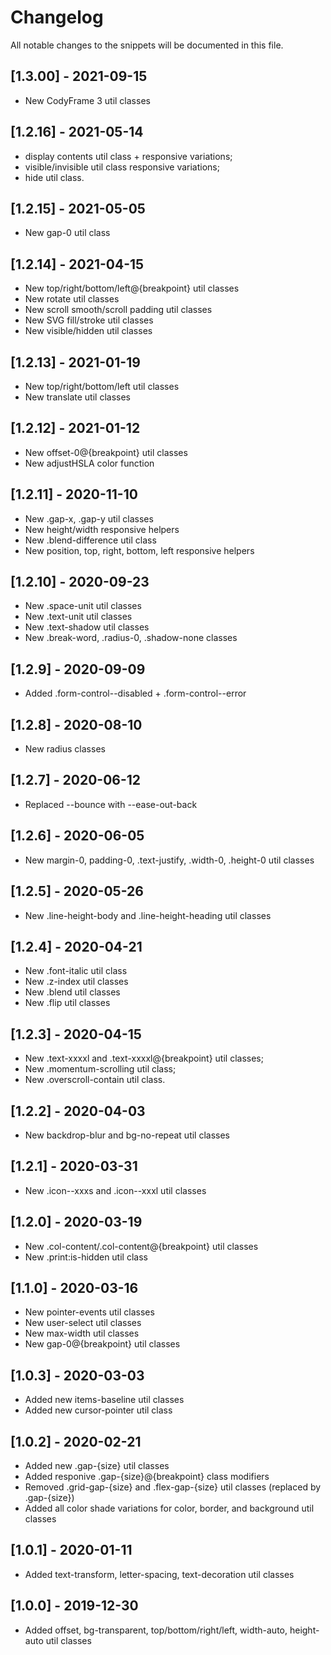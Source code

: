 # Changelog
All notable changes to the snippets will be documented in this file.

## [1.3.00] - 2021-09-15
- New CodyFrame 3 util classes

## [1.2.16] - 2021-05-14
- display contents util class + responsive variations;
- visible/invisible util class responsive variations;
- hide util class.

## [1.2.15] - 2021-05-05
- New gap-0 util class

## [1.2.14] - 2021-04-15
- New top/right/bottom/left@{breakpoint} util classes
- New rotate util classes
- New scroll smooth/scroll padding util classes
- New SVG fill/stroke util classes
- New visible/hidden util classes

## [1.2.13] - 2021-01-19
- New top/right/bottom/left util classes
- New translate util classes

## [1.2.12] - 2021-01-12
- New offset-0@{breakpoint} util classes
- New adjustHSLA color function

## [1.2.11] - 2020-11-10
- New .gap-x, .gap-y util classes
- New height/width responsive helpers
- New .blend-difference util class
- New position, top, right, bottom, left responsive helpers

## [1.2.10] - 2020-09-23
- New .space-unit util classes
- New .text-unit util classes
- New .text-shadow util classes
- New .break-word, .radius-0, .shadow-none classes

## [1.2.9] - 2020-09-09
- Added .form-control--disabled + .form-control--error

## [1.2.8] - 2020-08-10
- New radius classes

## [1.2.7] - 2020-06-12
- Replaced --bounce with --ease-out-back

## [1.2.6] - 2020-06-05
- New margin-0, padding-0, .text-justify, .width-0, .height-0 util classes

## [1.2.5] - 2020-05-26
- New .line-height-body and .line-height-heading util classes

## [1.2.4] - 2020-04-21
- New .font-italic util class
- New .z-index util classes
- New .blend util classes
- New .flip util classes

## [1.2.3] - 2020-04-15
- New .text-xxxxl and .text-xxxxl@{breakpoint} util classes;
- New .momentum-scrolling util class;
- New .overscroll-contain util class.

## [1.2.2] - 2020-04-03
- New backdrop-blur and bg-no-repeat util classes

## [1.2.1] - 2020-03-31
- New .icon--xxxs and .icon--xxxl util classes

## [1.2.0] - 2020-03-19
- New .col-content/.col-content@{breakpoint} util classes
- New .print:is-hidden util class

## [1.1.0] - 2020-03-16
- New pointer-events util classes
- New user-select util classes
- New max-width util classes
- New gap-0@{breakpoint} util classes

## [1.0.3] - 2020-03-03
- Added new items-baseline util classes
- Added new cursor-pointer util class

## [1.0.2] - 2020-02-21
- Added new .gap-{size} util classes
- Added responive .gap-{size}@{breakpoint} class modifiers
- Removed .grid-gap-{size} and .flex-gap-{size} util classes (replaced by .gap-{size})
- Added all color shade variations for color, border, and background util classes

## [1.0.1] - 2020-01-11
- Added text-transform, letter-spacing, text-decoration util classes

## [1.0.0] - 2019-12-30
- Added offset, bg-transparent, top/bottom/right/left, width-auto, height-auto util classes